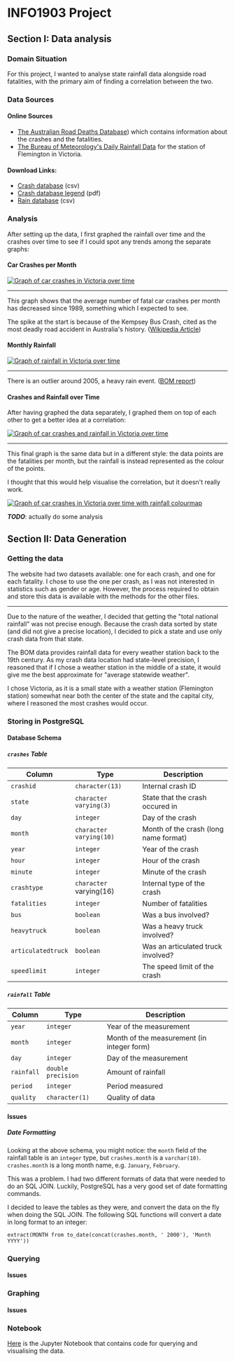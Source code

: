 # INFO1903 Project
## Section I: Data analysis
### Domain Situation
For this project, I wanted to analyse state rainfall data
alongside road fatalities, with the primary aim of finding
a correlation between the two.

### Data Sources
#### Online Sources
- [The Australian Road Deaths Database](http://data.gov.au/dataset/australian-road-deaths-database/resource/ca07c8e3-672f-4826-a6e5-83fd7127ae0b)) which contains information about the crashes and the fatalities.
- [The Bureau of Meteorology's Daily Rainfall Data](http://www.bom.gov.au/jsp/ncc/cdio/weatherData/av?p_nccObsCode=136&p_display_type=dailyDataFile&p_startYear=&p_c=&p_stn_num=086039) for the station of Flemington in Victoria.

#### Download Links:
- [Crash database](https://bitre.gov.au/statistics/safety/files/Fatal_Crashes_Feb2017.csv) (csv)
- [Crash database legend](https://bitre.gov.au/statistics/safety/files/ARDD_Dictionary_V3.pdf) (pdf)
- [Rain database](http://www.bom.gov.au/jsp/ncc/cdio/weatherData/av?p_display_type=dailyZippedDataFile&p_stn_num=086039&p_c=-1480557288&p_nccObsCode=136&p_startYear=2017) (csv)

### Analysis

After setting up the data, I first graphed the rainfall over time and the crashes over time to see if I could spot any trends among the separate graphs:

#### Car Crashes per Month
[![Graph of car crashes in Victoria over time][graph1]][graph1]

---
This graph shows that the average number of fatal car crashes per month has
decreased since 1989, something which I expected to see.

The spike at the start is because of the Kempsey Bus Crash, cited as the most
deadly road accident in Australia's history.
([Wikipedia Article](https://en.wikipedia.org/wiki/Kempsey_bus_crash))

#### Monthly Rainfall
[![Graph of rainfall in Victoria over time][graph2]][graph2]

---
There is an outlier around 2005, a heavy rain event.
([BOM report](https://bom.gov.au/climate/annual_sum/2005/page13-15.pdf))

#### Crashes and Rainfall over Time

After having graphed the data separately, I graphed them on top of each other to get a better idea at a correlation:

[![Graph of car crashes and rainfall in Victoria over time][graph3]][graph3]

---
This final graph is the same data but in a different style: the data points are the
fatalities per month, but the rainfall is instead represented as the colour of the points.

I thought that this would help visualise the correlation, but it doesn't really work.

[![Graph of car crashes in Victoria over time with rainfall colourmap][graph4]][graph4]


***TODO***: actually do some analysis

[graph1]: assets/crashes_over_time.png
[graph2]: assets/rainfall_over_time.png
[graph3]: assets/rainfall_vs_deaths.png
[graph4]: assets/fatalities_vs_date.png

## Section II: Data Generation
### Getting the data
The website had two datasets available: one for each crash, and one for each fatality.
I chose to use the one per crash, as I was not interested in statistics such as gender
or age. However, the process required to obtain and store this data is available with the
methods for the other files.

---
Due to the nature of the weather, I decided that getting the "total national rainfall"
was not precise enough. Because the crash data sorted by state (and did not give a
precise location), I decided to pick a state and use only crash data from that state.

The BOM data provides rainfall data for every weather station back to the 19th century.
As my crash data location had state-level precision, I reasoned that if I chose a weather
station in the middle of a state, it would give me the best approximate for "average
statewide weather".

I chose Victoria, as it is a small state with a weather station (Flemington station)
somewhat near both the center of the state and the capital city, where I reasoned the
most crashes would occur.

### Storing in PostgreSQL
#### Database Schema
##### `crashes` Table

| Column | Type | Description |
| --- | --- | --- |
| `crashid` | `character(13)` | Internal crash ID |
| `state` | `character varying(3)` | State that the crash occured in |
| `day` | `integer` | Day of the crash |
| `month` | `character varying(10)` | Month of the crash (long name format) |
| `year` | `integer` | Year of the crash |
| `hour` | `integer` | Hour of the crash |
| `minute` | `integer` | Minute of the crash |
| `crashtype` | `character` varying(16) | Internal type of the crash |
| `fatalities` | `integer` | Number of fatalities |
| `bus` | `boolean` | Was a bus involved? |
| `heavytruck` | `boolean` | Was a heavy truck involved? |
| `articulatedtruck` | `boolean` | Was an articulated truck involved? |
| `speedlimit` | `integer` | The speed limit of the crash |

##### `rainfall` Table

| Column | Type | Description |
| --- | --- | --- |
| `year` | `integer` | Year of the measurement |
| `month` | `integer` | Month of the measurement (in integer form) |
| `day` | `integer` | Day of the measurement |
| `rainfall` | `double precision` | Amount of rainfall |
| `period` | `integer` | Period measured |
| `quality` | `character(1)` | Quality of data |

#### Issues
##### Date Formatting
Looking at the above schema, you might notice: the `month` field of the rainfall table is
an `integer` type, but `crashes.month` is a `varchar(10)`. `crashes.month` is a long month
name, e.g. `January`, `February`.

This was a problem. I had two different formats of data that were needed to do an
SQL JOIN. Luckily, PostgreSQL has a very good set of date formatting commands.

I decided to leave the tables as they were, and convert the data on the fly when doing the
SQL JOIN. The following SQL functions will convert a date in long format to an integer:
```postgres
extract(MONTH from to_date(concat(crashes.month, ' 2000'), 'Month YYYY'))
```

### Querying
#### Issues
### Graphing
#### Issues
### Notebook
[Here](https://nbviewer.jupyter.org/github/lyneca/info1903/blob/gh-pages/INFO1903.ipynb)
is the Jupyter Notebook that contains code for querying and visualising the data.
